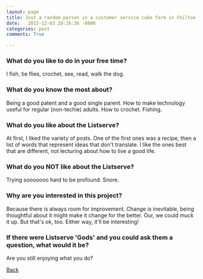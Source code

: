 ```yaml
---
layout: page
title: Just a random person in a customer service cube farm in Chilton, USA - 32
date:   2015-12-03 20:16:36 -0800
categories: post
comments: True

---
```


### What do you like to do in your free time?
<p>I fish, tie flies, crochet, see, read, walk the dog. </p>

### What do you know the most about?
<p>Being a good patent and a good single parent. How to make technology useful for regular (non-techie) adults. How to crochet. Fishing.</p>

### What do you like about the Listserve?
<p>At first, I liked the variety of posts. One of the first ones was a recipe, then a list of words that represent ideas that don't translate. I like the ones best  that are different, not lecturing about how to live a good life. </p>

### What do you NOT like about the Listserve?
<p>Trying sooooooo hard to be profound. Snore.</p>

### Why are you interested in this project?
<p>Because there is always room for improvement. Change is inevitable, being thoughtful about it might make it change for the better. Our, we could muck it up. But that's ok, too. Either way, it'll be interesting! </p>

### If there were Listserve 'Gods' and you could ask them a question, what would it be?
<p>Are you still enjoying what you do?</p>

[Back][1]

[1]: /home/responders/all